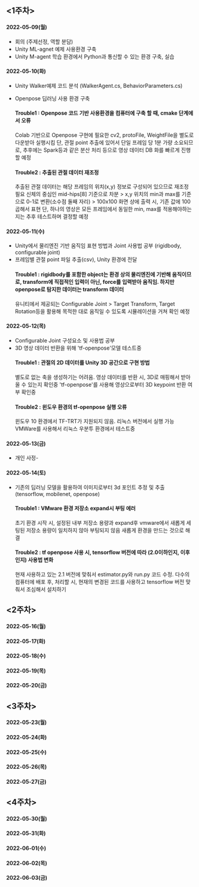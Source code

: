 ## <1주차>
#### 2022-05-09(월)<br>
- 회의 (주제선정, 역할 분담)
- Unity ML-agnet 예제 사용환경 구축
- Unity M-agent 학습 환경에서 Python과 통신할 수 있는 환경 구축, 실습
#### 2022-05-10(화)<br>
- Unity Walker예제 코드 분석 (WalkerAgent.cs, BehaviorParameters.cs)
- Openpose 딥러닝 사용 환경 구축

  #### Trouble1 : Openpose 코드 기반 사용환경을 컴퓨터에 구축 할 때, cmake 단계에서 오류
  Colab 기반으로 Openpose 구현에 필요한 cv2, protoFile, WeightFile을 별도로 다운받아 실행시킴
  단, 관절 point 추출에 있어서 단일 프레임 당 1분 가량 소요되므로, 추후에는 Spark등과 같은 분산 처리 등으로
  영상 데이터 DB 화를 빠르게 진행할 예정
  #### Trouble2 : 추출된 관절 데이터 재조정
  추출된 관절 데이터는 해당 프레임의 위치(x,y) 정보로 구성되어 있으므로 재조정 필요
  신체의 중심인 mid-hips[8] 기준으로 차분 > x,y 위치의 min과 max를 기준으로 0-1로 변환(소수점 둘째 자리) > 100x100 화면 상에 출력 시, 기존 값에 100 곱해서 표현
  단, 하나의 영상은 모든 프레임에서 동일한 min, max를 적용해야하는지는 추후 테스트하며 결정할 예정  


#### 2022-05-11(수)<br>
- Unity에서 물리엔진 기반 움직임 표현 방법과 Joint 사용법 공부 (rigidbody, configurable joint) 
- 프레임별 관절 point 파일 추출(csv), Unity 환경에 전달  
  #### Trouble1 : rigidbody를 포함한 object는 환경 상의 물리엔진에 기반해 움직이므로, transform에 직접적인 입력이 아닌, force를 입력받아 움직임. 하지만 openpose로 탐지한 데이터는 transform 데이터
  유니티에서 제공되는 Configurable Joint > Target Transform, Target Rotation등을 활용해 목적한 대로 움직일 수 있도록
  시뮬레이션을 거쳐 확인 예정

#### 2022-05-12(목)<br>
- Configurable Joint 구성요소 및 사용법 공부
- 3D 영상 데이터 반환을 위해 'tf-openpose'모델 테스트중
  #### Trouble1 : 관절의 2D 데이터를 Unity 3D 공간으로 구현 방법 
  별도로 없는 축을 생성하기는 어려움. 영상 데이터를 반환 시, 3D로 매핑해서 받아올 수 있는지 확인중
  'tf-openpose'를 사용해 영상으로부터 3D keypoint 반환 여부 확인중
  #### Trouble2 : 윈도우 환경의 tf-openpose 실행 오류 
  윈도우 10 환경에서 TF-TRT가 지원되지 않음. 리눅스 버전에서 실행 가능
  VMWare를 사용해서 리눅스 우분투 환경에서 테스트중
  

#### 2022-05-13(금)<br>
- 개인 사정-

#### 2022-05-14(토)<br>
- 기존의 딥러닝 모델을 활용하여 이미지로부터 3d 포인트 추정 및 추출 (tensorflow, mobilenet, openpose)
  #### Trouble1 : VMware 환경 저장소 expand시 부팅 에러 
  초기 환경 시작 시, 설정된 내부 저장소 용량과 expand후 vmware에서 새롭게 세팅된 저장소 용량이 일치하지 않아 부팅되지 않음
  새롭게 환경을 만드는 것으로 해결
  #### Trouble2 : tf openpose 사용 시, tensorflow 버전에 따라 (2.0이하인지, 이후인지) 사용법 변화
  현재 사용하고 있는 2.1 버전에 맞춰서 estimator.py와 run.py 코드 수정. 
  다수의 컴퓨터에 배포 후, 처리할 시, 현재의 변경된 코드를 사용하고 tensorflow 버전 맞춰서 조심해서 설치하기
  
## <2주차>
#### 2022-05-16(월)<br>
#### 2022-05-17(화)<br>
#### 2022-05-18(수)<br>
#### 2022-05-19(목)<br>
#### 2022-05-20(금)<br>

## <3주차>
#### 2022-05-23(월)<br>
#### 2022-05-24(화)<br>
#### 2022-05-25(수)<br>
#### 2022-05-26(목)<br>
#### 2022-05-27(금)<br>

## <4주차>
#### 2022-05-30(월)<br>
#### 2022-05-31(화)<br>
#### 2022-06-01(수)<br>
#### 2022-06-02(목)<br>
#### 2022-06-03(금)<br>
